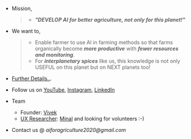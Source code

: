 


- Mission,   
  > - ***"DEVELOP AI for better agriculture, not only for this planet!"***   

- We want to, 
  > - Enable farmer to use AI in farming methods so that farms organically become ***more productive*** with ***fewer resources and monitoring***. 
  > - For ***interplanetary spices*** like us, this knowledge is not only USEFUL on this planet but on NEXT planets too!


- [Further Details..](./ai_for_agriculture.md).

- Follow us on [YouTube](https://www.youtube.com/channel/UCnqChxUetinozBSUvYec_ww/playlists), [Instagram](https://www.instagram.com/ai_for_agriculture/), [LinkedIn](https://www.linkedin.com/company/ai-for-agriculture)

- Team   
  - Founder: [Vivek](https://www.linkedin.com/today/author/vivek-bombatkar) 
  - [UX Researcher](./assets/pages/User_Experience_Researcher.md): [Minal](https://www.linkedin.com/in/minalbombatkar/) and looking for volunteers :-)

- Contact us @ _aiforagriculture2020@gmail.com_  
